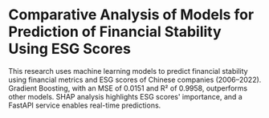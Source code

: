 # 	Comparative Analysis of Models for Prediction of Financial Stability Using ESG Scores
 This research uses machine learning models to predict financial stability using financial metrics and ESG scores of Chinese companies (2006–2022). Gradient Boosting, with an MSE of 0.0151 and R² of 0.9958, outperforms other models. SHAP analysis highlights ESG scores' importance, and a FastAPI service enables real-time predictions.
